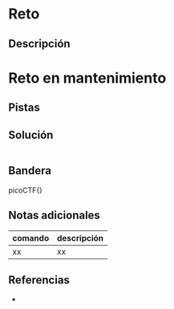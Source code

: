 # Reto

## Descripción
# Reto en mantenimiento

## Pistas


## Solución
```bash

```

## Bandera
picoCTF{}

## Notas adicionales
| comando | descripción |
| ------ | ------ |
| xx | xx |

## Referencias
- []()